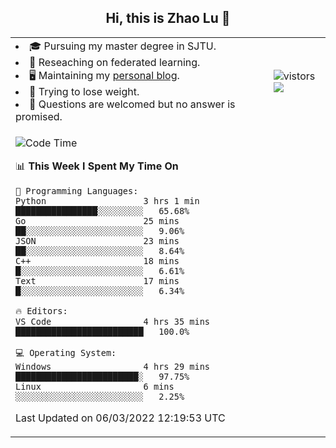 <h2 align="center"> Hi, this is Zhao Lu 👋</h2>

<table style="overflow:hidden;">
    <tr> 
        <td>
            <li>🎓 Pursuing my master degree in SJTU.</li>
            <li>🌱 Reseaching on federated learning.</li>
            <li>🖥️ Maintaining my <a href="https://ifarewell.xyz">personal blog</a>.</li>
            <li>💪 Trying to lose weight.</li>
            <li>💬 Questions are welcomed but no answer is promised.</li> 
        </td>
        <td>
            <img src="https://visitor-badge.glitch.me/badge?page_id=ifarewell" alt="vistors" />
        <br>
          <img src="https://github-readme-stats.vercel.app/api?username=ifarewell&theme=graywhite&hide=prs,contribs&show_icons=true&hide_border=true&icon_color=CE1D2D&text_color=718096&bg_color=ffffff&hide_title=true" />
        </td>
    </tr>
    <tr>
        <td colspan="2">
            
<!--START_SECTION:waka-->
![Code Time](http://img.shields.io/badge/Code%20Time-104%20hrs%2016%20mins-blue)

📊 **This Week I Spent My Time On** 

```text
💬 Programming Languages: 
Python                   3 hrs 1 min         ████████████████░░░░░░░░░   65.68% 
Go                       25 mins             ██░░░░░░░░░░░░░░░░░░░░░░░   9.06% 
JSON                     23 mins             ██░░░░░░░░░░░░░░░░░░░░░░░   8.64% 
C++                      18 mins             █░░░░░░░░░░░░░░░░░░░░░░░░   6.61% 
Text                     17 mins             █░░░░░░░░░░░░░░░░░░░░░░░░   6.34%

🔥 Editors: 
VS Code                  4 hrs 35 mins       █████████████████████████   100.0%

💻 Operating System: 
Windows                  4 hrs 29 mins       ████████████████████████░   97.75% 
Linux                    6 mins              ░░░░░░░░░░░░░░░░░░░░░░░░░   2.25%

```


 Last Updated on 06/03/2022 12:19:53 UTC
<!--END_SECTION:waka-->
            
</td></tr>
</table>

